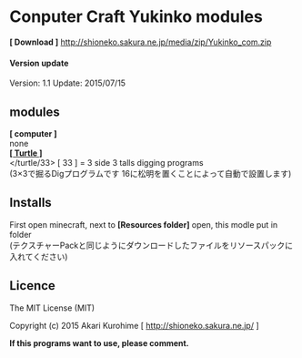 # Conputer Craft Yukinko modules
__[ Download ]__ <http://shioneko.sakura.ne.jp/media/zip/Yukinko_com.zip>
#### Version update
Version: 1.1
Update: 2015/07/15

## modules
__[ computer ]__  
none  
[__[ Turtle ]__](../../turtle/33 "リンクのタイトル")  
</turtle/33> [ 33 ] = 3 side 3 talls digging programs  
(3×3で掘るDigプログラムです 16に松明を置くことによって自動で設置します)

## Installs
First open minecraft, next to __[Resources folder]__ open, this modle put in folder  
(テクスチャーPackと同じようにダウンロードしたファイルをリソースパックに入れてください)

## Licence 
The MIT License (MIT)

Copyright (c) 2015 Akari Kurohime [ <http://shioneko.sakura.ne.jp/> ]

__If this programs want to use, please comment.__
